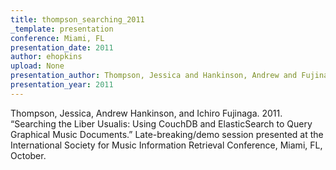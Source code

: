 ```yaml
---
title: thompson_searching_2011
_template: presentation
conference: Miami, FL
presentation_date: 2011
author: ehopkins
upload: None
presentation_author: Thompson, Jessica and Hankinson, Andrew and Fujinaga, Ichiro
presentation_year: 2011
---
```

Thompson, Jessica, Andrew Hankinson, and Ichiro Fujinaga. 2011. “Searching the Liber Usualis: Using CouchDB and ElasticSearch to Query Graphical Music Documents.” Late-breaking/demo session presented at the International Society for Music Information Retrieval Conference, Miami, FL, October.